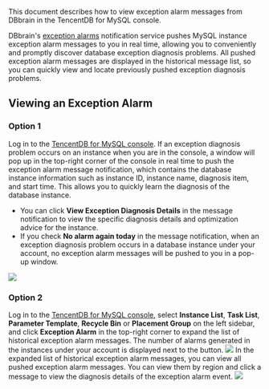 
This document describes how to view exception alarm messages from DBbrain in the TencentDB for MySQL console.

DBbrain's [exception alarms](https://intl.cloud.tencent.com/document/product/1035/37177) notification service pushes MySQL instance exception alarm messages to you in real time, allowing you to conveniently and promptly discover database exception diagnosis problems.
All pushed exception alarm messages are displayed in the historical message list, so you can quickly view and locate previously pushed exception diagnosis problems.

## Viewing an Exception Alarm
### Option 1
Log in to the [TencentDB for MySQL console](https://console.cloud.tencent.com/cdb). If an exception diagnosis problem occurs on an instance when you are in the console, a window will pop up in the top-right corner of the console in real time to push the exception alarm message notification, which contains the database instance information such as instance ID, instance name, diagnosis item, and start time. This allows you to quickly learn the diagnosis of the database instance.
- You can click **View Exception Diagnosis Details** in the message notification to view the specific diagnosis details and optimization advice for the instance.
- If you check **No alarm again today** in the message notification, when an exception diagnosis problem occurs in a database instance under your account, no exception alarm messages will be pushed to you in a pop-up window.

![](https://main.qcloudimg.com/raw/22f1e14880499e6d18ff38f019b74d2d.png)

### Option 2
Log in to the [TencentDB for MySQL console](https://console.cloud.tencent.com/cdb), select **Instance List**, **Task List**, **Parameter Template**, **Recycle Bin** or **Placement Group** on the left sidebar, and click **Exception Alarm** in the top-right corner to expand the list of historical exception alarm messages. The number of alarms generated in the instances under your account is displayed next to the button.
![](https://main.qcloudimg.com/raw/18bda2b422ce5c221001f885bd8279a4.png)
In the expanded list of historical exception alarm messages, you can view all pushed exception alarm messages. You can view them by region and click a message to view the diagnosis details of the exception alarm event.
![](https://main.qcloudimg.com/raw/b2fcff416f3db287aa8b44b536bd33bd.png)
